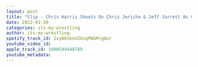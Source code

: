 ```yaml
---
layout: post
title: "Clip - Chris Harris Shoots On Chris Jericho & Jeff Jarrett As Champions"
date: 2022-01-30
categories: its-my-wrestling
author: its-my-wrestling
spotify_track_id: 2xyNOsknVZOsqPWGMrgQur
youtube_video_id: 
apple_track_id: 1000549448789
youtube_metadata: 
---
```

